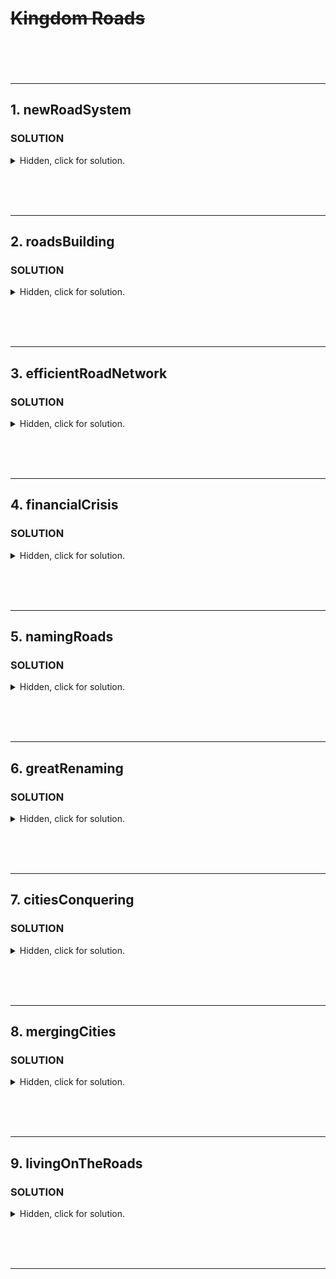 # ~~Kingdom Roads~~ <br><br><br>

---

## 1. newRoadSystem

### **SOLUTION**

<details>
  <summary>Hidden, click for solution.</summary>

```javascript

```

</details>

<br><br><br>

--- 

## 2. roadsBuilding

### **SOLUTION**

<details>
  <summary>Hidden, click for solution.</summary>

```javascript

```

</details>

<br><br><br>

--- 

## 3. efficientRoadNetwork

### **SOLUTION**

<details>
  <summary>Hidden, click for solution.</summary>

```javascript

```

</details>

<br><br><br>

--- 

## 4. financialCrisis

### **SOLUTION**

<details>
  <summary>Hidden, click for solution.</summary>

```javascript

```

</details>

<br><br><br>

---
 
## 5. namingRoads

### **SOLUTION**

<details>
  <summary>Hidden, click for solution.</summary>

```javascript

```

</details>

<br><br><br>

--- 

## 6. greatRenaming

### **SOLUTION**

<details>
  <summary>Hidden, click for solution.</summary>

```javascript

```

</details>

<br><br><br>

--- 

## 7. citiesConquering

### **SOLUTION**

<details>
  <summary>Hidden, click for solution.</summary>

```javascript

```

</details>

<br><br><br>

--- 

## 8. mergingCities

### **SOLUTION**

<details>
  <summary>Hidden, click for solution.</summary>

```javascript

```

</details>

<br><br><br>

--- 

## 9. livingOnTheRoads

### **SOLUTION**

<details>
  <summary>Hidden, click for solution.</summary>

```javascript

```

</details>

<br><br><br>

--- 

